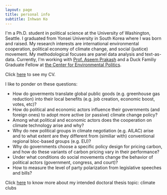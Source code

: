 ```yaml
---
layout: page
title: personal info
subtitle: Inhwan Ko
---
```


I'm a Ph.D. student in political science at the University of Washington, Seattle. I graduated from Yonsei University in South Korea where I was born and raised. My research interests are international environmental cooperation, political economy of climate change, and social (justice) movement. My methodological focuses are panel data analysis and text-as-data. Currently, I'm working with [Prof. Aseem Prakash](https://www.polisci.washington.edu/people/aseem-prakash) and a Duck Familiy Graduate Fellow at [the Center for Environmental Politics](https://depts.washington.edu/envirpol/).   

Click [here](https://github.com/inhwanko/inhwanko.github.io/raw/master/cv_210403.pdf) to see my CV.   

I like to ponder on these questions:  

- How do goverments translate global public goods (e.g. greenhouse gas reduction) into their local benefits (e.g. job creation, economic boost, votes, etc)?
- How do political and economic actors influence their governments (and foreign ones) to adopt more active (or passive) climate change policy?
- Among what political and economic actors does the cooperation on climate technology arise and why?
- Why do new political groups in climate negotiation (e.g. AILAC) arise and to what extent are they different from (similiar with) conventional regional bloc-based groups (e.g. EU)?
- Why do governments choose a specific policy design for pricing carbon, and how do these variants of carbon pricing vary in their performance?
- Under what conditions do social movements change the behavior of political actors (government, congress, and court)?
- How to measure the level of party polarization from legislative speeches and bills?

Click [here](https://inhwanko.github.io/climateclub) to know more about my intended doctoral thesis topic: climate clubs
